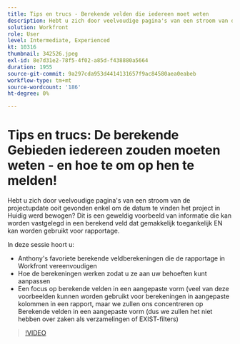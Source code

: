```yaml
---
title: Tips en trucs - Berekende velden die iedereen moet weten
description: Hebt u zich door veelvoudige pagina's van een stroom van de projectupdate ooit gevonden enkel om de datum te vinden het project in Huidig werd bewogen? Dit is een fantastische ... (beschrijvingen moeten tussen 60 en 160 tekens lang zijn)
solution: Workfront
role: User
level: Intermediate, Experienced
kt: 10316
thumbnail: 342526.jpeg
exl-id: 8e7d31e2-78f5-4f02-a85d-f438880a5664
duration: 1955
source-git-commit: 9a297cda953d4414131657f9ac84580aea0eabeb
workflow-type: tm+mt
source-wordcount: '186'
ht-degree: 0%

---
```


# Tips en trucs: De berekende Gebieden iedereen zouden moeten weten - en hoe te om op hen te melden!

Hebt u zich door veelvoudige pagina&#39;s van een stroom van de projectupdate ooit gevonden enkel om de datum te vinden het project in Huidig werd bewogen? Dit is een geweldig voorbeeld van informatie die kan worden vastgelegd in een berekend veld dat gemakkelijk toegankelijk EN kan worden gebruikt voor rapportage.

In deze sessie hoort u:

* Anthony&#39;s favoriete berekende veldberekeningen die de rapportage in Workfront vereenvoudigen
* Hoe de berekeningen werken zodat u ze aan uw behoeften kunt aanpassen
* Een focus op berekende velden in een aangepaste vorm (veel van deze voorbeelden kunnen worden gebruikt voor berekeningen in aangepaste kolommen in een rapport, maar we zullen ons concentreren op Berekende velden in een aangepaste vorm (dus we zullen het niet hebben over zaken als verzamelingen of EXIST-filters)

>[!VIDEO](https://video.tv.adobe.com/v/342526/?quality=12&learn=on)
